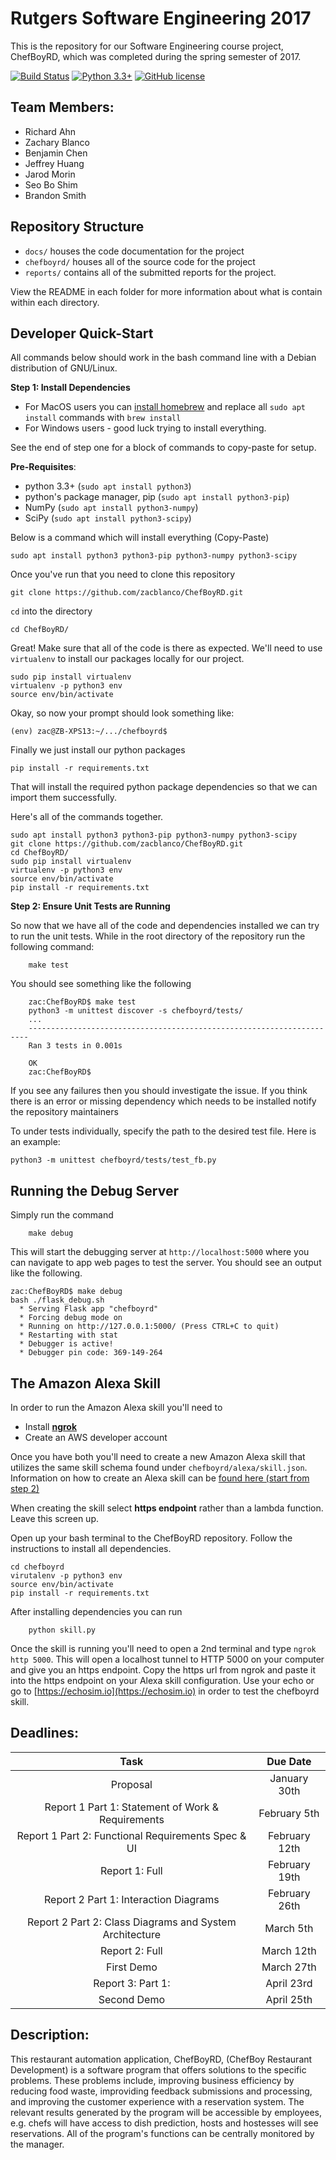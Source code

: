 # Rutgers Software Engineering 2017

This is the repository for our Software Engineering course project, ChefBoyRD, which was completed during the spring semester of 2017.

[![Build Status](https://travis-ci.org/ZacBlanco/ChefBoyRD.svg?branch=master)](https://travis-ci.org/ZacBlanco/ChefBoyRD) [![Python 3.3+](https://img.shields.io/badge/Python-3.3%2B-orange.svg)](https://python.org) [![GitHub license](https://img.shields.io/badge/license-AGPL-blue.svg)](https://raw.githubusercontent.com/zacblanco/ChefBoyRD/master/LICENSE)

## Team Members:

* Richard Ahn
* Zachary Blanco
* Benjamin Chen
* Jeffrey Huang
* Jarod Morin
* Seo Bo Shim
* Brandon Smith

## Repository Structure

- `docs/` houses the code documentation for the project
- `chefboyrd/` houses all of the source code for the project
- `reports/` contains all of the submitted reports for the project.

View the README in each folder for more information about what is contain within each directory.

## Developer Quick-Start

All commands below should work in the bash command line with a Debian distribution of GNU/Linux.

**Step 1: Install Dependencies**

- For MacOS users you can [install homebrew](https://brew.sh) and replace all `sudo apt install` commands with `brew install`
- For Windows users - good luck trying to install everything.

See the end of step one for a block of commands to copy-paste for setup.

**Pre-Requisites**:

- python 3.3+ (`sudo apt install python3`)
- python's package manager, pip (`sudo apt install python3-pip`)
- NumPy (`sudo apt install python3-numpy`)
- SciPy (`sudo apt install python3-scipy`)

Below is a command which will install everything (Copy-Paste)

    sudo apt install python3 python3-pip python3-numpy python3-scipy

Once you've run that you need to clone this repository

    git clone https://github.com/zacblanco/ChefBoyRD.git

`cd` into the directory

    cd ChefBoyRD/

Great! Make sure that all of the code is there as expected. We'll need to use `virtualenv` to install our packages locally for our project.

    sudo pip install virtualenv
    virtualenv -p python3 env
    source env/bin/activate

Okay, so now your prompt should look something like:

    (env) zac@ZB-XPS13:~/.../chefboyrd$

Finally we just install our python packages

    pip install -r requirements.txt

That will install the required python package dependencies so that we can import them successfully.

Here's all of the commands together.

    sudo apt install python3 python3-pip python3-numpy python3-scipy
    git clone https://github.com/zacblanco/ChefBoyRD.git
    cd ChefBoyRD/
    sudo pip install virtualenv
    virtualenv -p python3 env
    source env/bin/activate
    pip install -r requirements.txt

**Step 2: Ensure Unit Tests are Running**

So now that we have all of the code and dependencies installed we can try to run the unit tests. While in the root directory of the repository run the following command:

        make test

You should see something like the following

        zac:ChefBoyRD$ make test
        python3 -m unittest discover -s chefboyrd/tests/
        ...
        ----------------------------------------------------------------------
        Ran 3 tests in 0.001s

        OK
        zac:ChefBoyRD$

If you see any failures then you should investigate the issue. If you think there is an error or missing dependency which needs to be installed notify the repository maintainers

To under tests individually, specify the path to the desired test file. Here is an example:

	python3 -m unittest chefboyrd/tests/test_fb.py


## Running the Debug Server

Simply run the command

        make debug

This will start the debugging server at `http://localhost:5000` where you can navigate to app web pages to test the server. You should see an output like the following.

    zac:ChefBoyRD$ make debug
    bash ./flask_debug.sh
      * Serving Flask app "chefboyrd"
      * Forcing debug mode on
      * Running on http://127.0.0.1:5000/ (Press CTRL+C to quit)
      * Restarting with stat
      * Debugger is active!
      * Debugger pin code: 369-149-264

## The Amazon Alexa Skill

In order to run the Amazon Alexa skill you'll need to

- Install **[ngrok](https://ngrok.com/)**
- Create an AWS developer account

Once you have both you'll need to create a new Amazon Alexa skill that utilizes the same skill schema found under `chefboyrd/alexa/skill.json`. Information on how to create an Alexa skill can be [found here (start from step 2)](https://developer.amazon.com/alexa-skills-kit/alexa-skill-quick-start-tutorial)

When creating the skill select **https endpoint** rather than a lambda function. Leave this screen up.

Open up your bash terminal to the ChefBoyRD repository. Follow the instructions to install all dependencies.

```
cd chefboyrd
virutalenv -p python3 env
source env/bin/activate
pip install -r requirements.txt
```

After installing dependencies you can run

        python skill.py

Once the skill is running you'll need to open a 2nd terminal and type `ngrok http 5000`. This will open a localhost tunnel to HTTP 5000 on your computer and give you an https endpoint. Copy the https url from ngrok and paste it into the https endpoint on your Alexa skill configuration. Use your echo or go to [https://echosim.io](https://echosim.io) in order to test the chefboyrd skill.

## Deadlines:

| Task	     | Due Date	     |
|:----------:|:-------------:|
| Proposal  | January 30th |
| Report 1 Part 1: Statement of Work & Requirements | February 5th |
| Report 1 Part 2: Functional Requirements Spec & UI | February 12th |
| Report 1: Full | February 19th |
| Report 2 Part 1: Interaction Diagrams | February 26th |
| Report 2 Part 2: Class Diagrams and System Architecture | March 5th |
| Report 2: Full | March 12th |
| First Demo | March 27th | 
| Report 3: Part 1: | April 23rd |
| Second Demo | April 25th |


## Description:

This restaurant automation application, ChefBoyRD, (ChefBoy Restaurant Development) is a software program that offers solutions to the specific problems. These problems include, improving business efficiency by reducing food waste, improviding feedback submissions and processing, and improving the customer experience with a reservation system. The relevant results generated by the program will be accessible by employees, e.g. chefs will have access to dish prediction, hosts and hostesses will see reservations. All of the program's functions can be centrally monitored by the manager.


